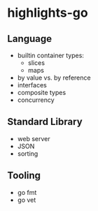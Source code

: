 # highlights-go

## Language

- builtin container types:
  - slices
  - maps
- by value vs. by reference
- interfaces
- composite types
- concurrency

## Standard Library

- web server
- JSON
- sorting

## Tooling

- go fmt
- go vet